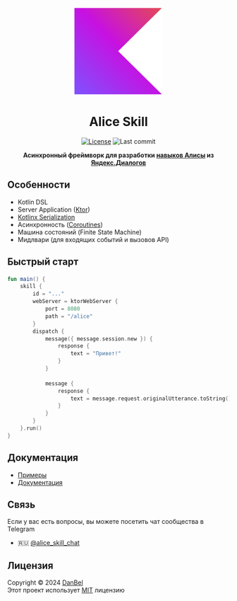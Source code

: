 <p align="center">
  <a href="https://github.com/danbeldev/kotlin-alice-skill/tree/master">
    <img width="200px" height="200px" alt="alice-skill" src="/docs/logo.png">
  </a>
</p>
<h1 align="center">
  Alice Skill
</h1>

<div align="center">

[![License](https://img.shields.io/github/license/danbeldev/kotlin-alice-skill)](https://github.com/danbeldev/kotlin-alice-skill/blob/master/LICENSE)
![Last commit](https://img.shields.io/github/last-commit/danbeldev/kotlin-alice-skill)

</div>
<p align="center">
    <b>
        Асинхронный фреймворк для разработки
        <a target="_blank" href="https://dialogs.yandex.ru/store">навыков Алисы</a>
        из
        <a target="_blank" href="https://dialogs.yandex.ru/development">Яндекс.Диалогов</a>
    </b>
</p>

## Особенности
- Kotlin DSL
- Server Application ([Ktor](https://ktor.io))
- [Kotlinx Serialization](https://kotlinlang.org/docs/serialization.html)
- Асинхронность ([Coroutines](https://github.com/Kotlin/kotlinx.coroutines))
- Машина состояний (Finite State Machine)
- Мидлвари (для входящих событий и вызовов API)

## Быстрый старт

```kotlin
fun main() {
    skill {
        id = "..."
        webServer = ktorWebServer {
            port = 8080
            path = "/alice"
        }
        dispatch {
            message({ message.session.new }) {
                response {
                    text = "Привет!"
                }
            }

            message {
                response {
                    text = message.request.originalUtterance.toString()
                }
            }
        }
    }.run()
}
```

## Документация
- [Примеры](https://github.com/danbeldev/kotlin-alice-skill/tree/master/examples/src/main/kotlin/com/github/examples)
- [Документация](https://danbeldev.github.io/kotlin-alice-skill/)


## Связь
Если у вас есть вопросы, вы можете посетить чат сообщества в Telegram
-   🇷🇺 [\@alice_skill_chat](https://t.me/alice_skill_chat)


## Лицензия
Copyright © 2024 [DanBel](https://github.com/danbeldev) \
Этот проект использует [MIT](https://github.com/danbeldev/kotlin-alice-skill/blob/master/LICENSE) лицензию